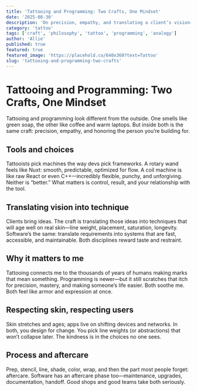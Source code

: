 ```yaml
---
title: 'Tattooing and Programming: Two Crafts, One Mindset'
date: '2025-08-30'
description: 'On precision, empathy, and translating a client’s vision—whether ink or code—into something beautiful and durable.'
category: 'tattoo'
tags: ['craft', 'philosophy', 'tattoo', 'programming', 'analogy']
author: 'Allie'
published: true
featured: true
featured_image: 'https://placehold.co/640x360?text=Tattoo'
slug: 'tattooing-and-programming-two-crafts'
---
```


# Tattooing and Programming: Two Crafts, One Mindset

Tattooing and programming look different from the outside. One smells like green soap, the other like coffee and warm laptops. But inside both is the same craft: precision, empathy, and honoring the person you’re building for.

## Tools and choices

Tattooists pick machines the way devs pick frameworks. A rotary wand feels like Nuxt: smooth, predictable, optimized for flow. A coil machine is like raw React or even C++—incredibly flexible, punchy, and unforgiving. Neither is “better.” What matters is control, result, and your relationship with the tool.

## Translating vision into technique

Clients bring ideas. The craft is translating those ideas into techniques that will age well on real skin—line weight, placement, saturation, longevity. Software’s the same: translate requirements into systems that are fast, accessible, and maintainable. Both disciplines reward taste and restraint.

## Why it matters to me

Tattooing connects me to the thousands of years of humans making marks that mean something. Programming is newer—but it still scratches that itch for precision, mastery, and making someone’s life easier. Both soothe me. Both feel like armor and expression at once.

## Respecting skin, respecting users

Skin stretches and ages; apps live on shifting devices and networks. In both, you design for change. You pick line weights (or abstractions) that won’t collapse later. The kindness is in the choices no one sees.

## Process and aftercare

Prep, stencil, line, shade, color, wrap, and then the part most people forget: aftercare. Software has an aftercare phase too—maintenance, upgrades, documentation, handoff. Good shops and good teams take both seriously.

